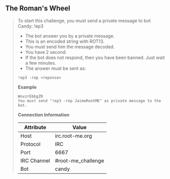 The Roman's Wheel
-----------------

> To start this challenge, you must send a private message to bot Candy: !ep3
>
> - The bot answer you by a private message.
> - This is an encoded string with ROT13.
> - You must send him the message decoded.
> - You have 2 second.
> - If the bot does not respond, then you have been banned.
>   Just wait a few minutes.
> - The answer must be sent as:
>
> ```
> !ep3 -rep <reponse>
> ```
>
> **Example**
>
> ```
> WnvzrEbbgZR
> You must send "!ep3 -rep JaimeRootME" as private message to the bot.
> ```
>
> **Connection Information**
>
> | Attribute   | Value              |
> |-------------|--------------------|
> | Host        | irc.root-me.org    |
> | Protocol    | IRC                |
> | Port        | 6667               |
> | IRC Channel | #root-me_challenge |
> | Bot         | candy              |
